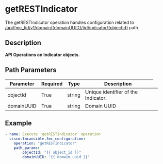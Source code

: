 # getRESTIndicator

The getRESTIndicator operation handles configuration related to [/api/fmc_tid/v1/domain/{domainUUID}/tid/indicator/{objectId}](/paths//api/fmc_tid/v1/domain/{domain_uuid}/tid/indicator/{object_id}.md) path.&nbsp;
## Description
**API Operations on Indicator objects.**

## Path Parameters
| Parameter | Required | Type | Description |
| --------- | -------- | ---- | ----------- |
| objectId | True | string <td colspan=3> Unique identifier of the Indicator. |
| domainUUID | True | string <td colspan=3> Domain UUID |

## Example
```yaml
- name: Execute 'getRESTIndicator' operation
  cisco.fmcansible.fmc_configuration:
    operation: "getRESTIndicator"
    path_params:
        objectId: "{{ object_id }}"
        domainUUID: "{{ domain_uuid }}"

```
